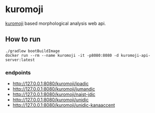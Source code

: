 # kuromoji

[kuromoji](https://github.com/atilika/kuromoji) based morphological analysis web api.

## How to run

```$sh
./gradlew bootBuildImage
docker run --rm --name kuromoji -it -p8080:8080 -d kuromoji-api-server:latest
```

### endpoints

- <http://127.0.0.1:8080/kuromoji/ipadic>
- <http://127.0.0.1:8080/kuromoji/jumandic>
- <http://127.0.0.1:8080/kuromoji/naist-jdic>
- <http://127.0.0.1:8080/kuromoji/unidic>
- <http://127.0.0.1:8080/kuromoji/unidic-kanaaccent>
